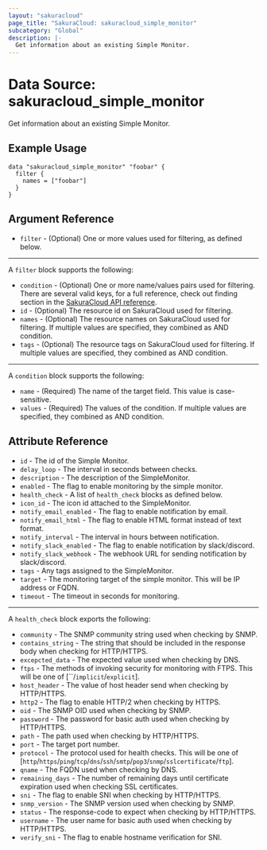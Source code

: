 ```yaml
---
layout: "sakuracloud"
page_title: "SakuraCloud: sakuracloud_simple_monitor"
subcategory: "Global"
description: |-
  Get information about an existing Simple Monitor.
---
```


# Data Source: sakuracloud_simple_monitor

Get information about an existing Simple Monitor.

## Example Usage

```hcl
data "sakuracloud_simple_monitor" "foobar" {
  filter {
    names = ["foobar"]
  }
}
```
## Argument Reference

* `filter` - (Optional) One or more values used for filtering, as defined below.


---

A `filter` block supports the following:

* `condition` - (Optional) One or more name/values pairs used for filtering. There are several valid keys, for a full reference, check out finding section in the [SakuraCloud API reference](https://developer.sakura.ad.jp/cloud/api/1.1/).
* `id` - (Optional) The resource id on SakuraCloud used for filtering.
* `names` - (Optional) The resource names on SakuraCloud used for filtering. If multiple values ​​are specified, they combined as AND condition.
* `tags` - (Optional) The resource tags on SakuraCloud used for filtering. If multiple values ​​are specified, they combined as AND condition.

---

A `condition` block supports the following:

* `name` - (Required) The name of the target field. This value is case-sensitive.
* `values` - (Required) The values of the condition. If multiple values ​​are specified, they combined as AND condition.


## Attribute Reference

* `id` - The id of the Simple Monitor.
* `delay_loop` - The interval in seconds between checks.
* `description` - The description of the SimpleMonitor.
* `enabled` - The flag to enable monitoring by the simple monitor.
* `health_check` - A list of `health_check` blocks as defined below.
* `icon_id` - The icon id attached to the SimpleMonitor.
* `notify_email_enabled` - The flag to enable notification by email.
* `notify_email_html` - The flag to enable HTML format instead of text format.
* `notify_interval` - The interval in hours between notification.
* `notify_slack_enabled` - The flag to enable notification by slack/discord.
* `notify_slack_webhook` - The webhook URL for sending notification by slack/discord.
* `tags` - Any tags assigned to the SimpleMonitor.
* `target` - The monitoring target of the simple monitor. This will be IP address or FQDN.
* `timeout` - The timeout in seconds for monitoring.

---

A `health_check` block exports the following:

* `community` - The SNMP community string used when checking by SNMP.
* `contains_string` - The string that should be included in the response body when checking for HTTP/HTTPS.
* `excepcted_data` - The expected value used when checking by DNS.
* `ftps` - The methods of invoking security for monitoring with FTPS. This will be one of [``/`implicit`/`explicit`].
* `host_header` - The value of host header send when checking by HTTP/HTTPS.
* `http2` - The flag to enable HTTP/2 when checking by HTTPS.
* `oid` - The SNMP OID used when checking by SNMP.
* `password` - The password for basic auth used when checking by HTTP/HTTPS.
* `path` - The path used when checking by HTTP/HTTPS.
* `port` - The target port number.
* `protocol` - The protocol used for health checks. This will be one of [`http`/`https`/`ping`/`tcp`/`dns`/`ssh`/`smtp`/`pop3`/`snmp`/`sslcertificate`/`ftp`].
* `qname` - The FQDN used when checking by DNS.
* `remaining_days` - The number of remaining days until certificate expiration used when checking SSL certificates.
* `sni` - The flag to enable SNI when checking by HTTP/HTTPS.
* `snmp_version` - The SNMP version used when checking by SNMP.
* `status` - The response-code to expect when checking by HTTP/HTTPS.
* `username` - The user name for basic auth used when checking by HTTP/HTTPS.
* `verify_sni` - The flag to enable hostname verification for SNI.


